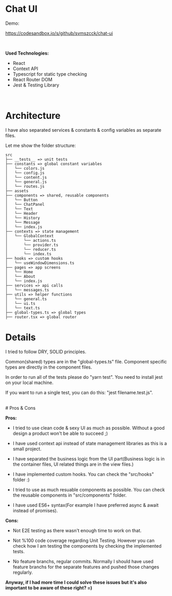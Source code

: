 # Chat UI

Demo:

https://codesandbox.io/s/github/svmszcck/chat-ui

<br>

**Used Technologies:**

- React
- Context API
- Typescript for static type checking
- React Router DOM
- Jest & Testing Library

<br />

# Architecture

I have also separated services & constants & config variables as separate files.

Let me show the folder structure:

```
src
├── __tests__ => unit tests
├── constants => global constant variables
│   └── colors.js
│   └── config.js
│   └── content.js
│   └── general.js
│   └── routes.js
├── assets
├── components => shared, reusable components
│   └── Button
│   └── ChatPanel
│   └── Text
│   └── Header
│   └── History
│   └── Message
│   └── index.js
├── contexts => state management
│   └── GlobalContext
│       └── actions.ts
│       └── provider.ts
│       └── reducer.ts
│       └── index.ts
├── hooks => custom hooks
│   └── useWindowDimensions.ts
├── pages => app screens
│   └── Home
│   └── About
│   └── index.js
├── services => api calls
│   └── messages.ts
├── utils => helper functions
│   └── general.ts
│   └── ui.ts
│   └── text.ts
├── global-types.ts => global types
├── router.tsx => global router

```

# Details

I tried to follow DRY, SOLID principles.

Common(shared) types are in the "global-types.ts" file. Component specific types are directly in the component files.

In order to run all of the tests please do "yarn test". You need to install jest on your local machine.

If you want to run a single test, you can do this: "jest filename.test.js".

<br>
# Pros & Cons

**Pros:**

- I tried to use clean code & sexy UI as much as possible. Without a good design a product won't be able to succeed ;)

- I have used context api instead of state management libraries as this is a small project.

- I have separated the business logic from the UI part(Business logic is in the container files, UI related things are in the view files.)

- I have implemented custom hooks. You can check the "src/hooks" folder :)

- I tried to use as much resuable components as possible. You can check the reusable components in "src/components" folder.

- I have used ES6+ syntax(For example I have preferred async & await instead of promises).

**Cons:**

- Not E2E testing as there wasn't enough time to work on that.

- Not %100 code coverage regarding Unit Testing. However you can check how I am testing the components by checking the implemented tests.

- No feature branchs, regular commits. Normally I should have used feature branchs for the separate features and pushed those changes regularly.

**Anyway, if I had more time I could solve these issues but it's also important to be aware of these right? =)**
